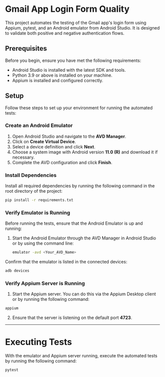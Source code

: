 # Gmail App Login Form Quality

This project automates the testing of the Gmail app's login form using Appium, pytest, and an Android emulator from Android Studio. It is designed to validate both positive and negative authentication flows.

## Prerequisites

Before you begin, ensure you have met the following requirements:

- Android Studio is installed with the latest SDK and tools.
- Python 3.9 or above is installed on your machine.
- Appium is installed and configured correctly.

## Setup

Follow these steps to set up your environment for running the automated tests:

### Create an Android Emulator

1. Open Android Studio and navigate to the **AVD Manager**.
2. Click on **Create Virtual Device**.
3. Select a device definition and click **Next**.
4. Choose a system image with Android version **11.0 (R)** and download it if necessary.
5. Complete the AVD configuration and click **Finish**.

### Install Dependencies

Install all required dependencies by running the following command in the root directory of the project:

```bash
pip install -r requirements.txt
```
### Verify Emulator is Running

Before running the tests, ensure that the Android Emulator is up and running:

1. Start the Android Emulator through the AVD Manager in Android Studio or by using the command line:

   ```bash
   emulator -avd <Your_AVD_Name>
    ```
   
Confirm that the emulator is listed in the connected devices:
```bash
adb devices
```
### Verify Appium Server is Running
1. Start the Appium server. You can do this via the Appium Desktop client or by running the following command:
```bash
appium
```
2. Ensure that the server is listening on the default port **4723**.
____________________________________________________________________________
# Executing Tests
With the emulator and Appium server running, execute the automated tests by running the following command:
```bash
pytest
```

   
